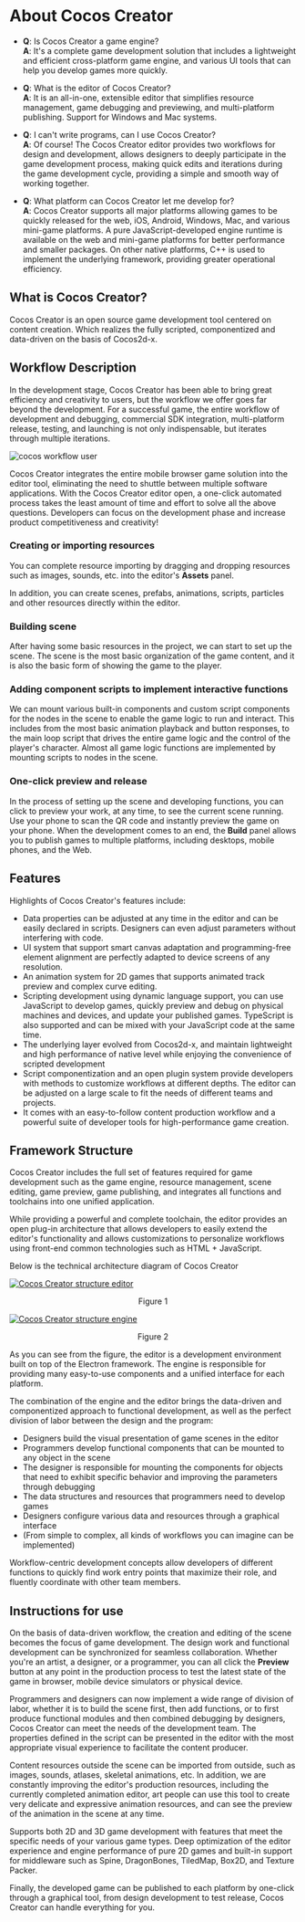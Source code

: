 # About Cocos Creator

- **Q**: Is Cocos Creator a game engine?<br>
  **A**: It's a complete game development solution that includes a lightweight and efficient cross-platform game engine, and various UI tools that can help you develop games more quickly.

- **Q**: What is the editor of Cocos Creator?<br>
  **A**: It is an all-in-one, extensible editor that simplifies resource management, game debugging and previewing, and multi-platform publishing. Support for Windows and Mac systems.

- **Q**: I can't write programs, can I use Cocos Creator?<br>
  **A**: Of course! The Cocos Creator editor provides two workflows for design and development, allows designers to deeply participate in the game development process, making quick edits and iterations during the game development cycle, providing a simple and smooth way of working together.

- **Q**: What platform can Cocos Creator let me develop for?<br>
  **A**: Cocos Creator supports all major platforms allowing games to be quickly released for the web, iOS, Android, Windows, Mac, and various mini-game platforms. A pure JavaScript-developed engine runtime is available on the web and mini-game platforms for better performance and smaller packages. On other native platforms, C++ is used to implement the underlying framework, providing greater operational efficiency.

## What is Cocos Creator?

Cocos Creator is an open source game development tool centered on content creation. Which realizes the fully scripted, componentized and data-driven on the basis of Cocos2d-x.

## Workflow Description

In the development stage, Cocos Creator has been able to bring great efficiency and creativity to users, but the workflow we offer goes far beyond the development. For a successful game, the entire workflow of development and debugging, commercial SDK integration, multi-platform release, testing, and launching is not only indispensable, but iterates through multiple iterations.

![cocos workflow user](introduction/cocos-workflow.png)

Cocos Creator integrates the entire mobile browser game solution into the editor tool, eliminating the need to shuttle between multiple software applications. With the Cocos Creator editor open, a one-click automated process takes the least amount of time and effort to solve all the above questions. Developers can focus on the development phase and increase product competitiveness and creativity!

### Creating or importing resources

You can complete resource importing by dragging and dropping resources such as images, sounds, etc. into the editor's **Assets** panel.

In addition, you can create scenes, prefabs, animations, scripts, particles and other resources directly within the editor.

### Building scene

After having some basic resources in the project, we can start to set up the scene. The scene is the most basic organization of the game content, and it is also the basic form of showing the game to the player.

### Adding component scripts to implement interactive functions

We can mount various built-in components and custom script components for the nodes in the scene to enable the game logic to run and interact. This includes from the most basic animation playback and button responses, to the main loop script that drives the entire game logic and the control of the player's character. Almost all game logic functions are implemented by mounting scripts to nodes in the scene.

### One-click preview and release

In the process of setting up the scene and developing functions, you can click to preview your work, at any time, to see the current scene running. Use your phone to scan the QR code and instantly preview the game on your phone. When the development comes to an end, the **Build** panel allows you to publish games to multiple platforms, including desktops, mobile phones, and the Web.

## Features

Highlights of Cocos Creator's features include:

- Data properties can be adjusted at any time in the editor and can be easily declared in scripts. Designers can even adjust parameters without interfering with code.
- UI system that support smart canvas adaptation and programming-free element alignment are perfectly adapted to device screens of any resolution.
- An animation system for 2D games that supports animated track preview and complex curve editing.
- Scripting development using dynamic language support, you can use JavaScript to develop games, quickly preview and debug on physical machines and devices, and update your published games. TypeScript is also supported and can be mixed with your JavaScript code at the same time.
- The underlying layer evolved from Cocos2d-x, and maintain lightweight and high performance of native level while enjoying the convenience of scripted development
- Script componentization and an open plugin system provide developers with methods to customize workflows at different depths. The editor can be adjusted on a large scale to fit the needs of different teams and projects.
- It comes with an easy-to-follow content production workflow and a powerful suite of developer tools for high-performance game creation.

## Framework Structure

Cocos Creator includes the full set of features required for game development such as the game engine, resource management, scene editing, game preview, game publishing, and integrates all functions and toolchains into one unified application.

While providing a powerful and complete toolchain, the editor provides an open plug-in architecture that allows developers to easily extend the editor's functionality and allows customizations to personalize workflows using front-end common technologies such as HTML + JavaScript.

Below is the technical architecture diagram of Cocos Creator

<a href="introduction/structure-editor.png"><img src="introduction/structure-editor.png" alt="Cocos Creator structure editor"></a>
<div style="text-align:center"><p>Figure 1</p></div>
<a href="introduction/structure-engine.png"><img src="introduction/structure-engine.png" alt="Cocos Creator structure engine"></a>
<div style="text-align:center"><p>Figure 2</p></div>

As you can see from the figure, the editor is a development environment built on top of the Electron framework. The engine is responsible for providing many easy-to-use components and a unified interface for each platform.

The combination of the engine and the editor brings the data-driven and componentized approach to functional development, as well as the perfect division of labor between the design and the program:

- Designers build the visual presentation of game scenes in the editor
- Programmers develop functional components that can be mounted to any object in the scene
- The designer is responsible for mounting the components for objects that need to exhibit specific behavior and improving the parameters through debugging
- The data structures and resources that programmers need to develop games
- Designers configure various data and resources through a graphical interface
- (From simple to complex, all kinds of workflows you can imagine can be implemented)

Workflow-centric development concepts allow developers of different functions to quickly find work entry points that maximize their role, and fluently coordinate with other team members.

## Instructions for use

On the basis of data-driven workflow, the creation and editing of the scene becomes the focus of game development. The design work and functional development can be synchronized for seamless collaboration. Whether you're an artist, a designer, or a programmer, you can all click the **Preview** button at any point in the production process to test the latest state of the game in browser, mobile device simulators or physical device.

Programmers and designers can now implement a wide range of division of labor, whether it is to build the scene first, then add functions, or to first produce functional modules and then combined debugging by designers, Cocos Creator can meet the needs of the development team. The properties defined in the script can be presented in the editor with the most appropriate visual experience to facilitate the content producer.

Content resources outside the scene can be imported from outside, such as images, sounds, atlases, skeletal animations, etc. In addition, we are constantly improving the editor's production resources, including the currently completed animation editor, art people can use this tool to create very delicate and expressive animation resources, and can see the preview of the animation in the scene at any time.

Supports both 2D and 3D game development with features that meet the specific needs of your various game types. Deep optimization of the editor experience and engine performance of pure 2D games and built-in support for middleware such as Spine, DragonBones, TiledMap, Box2D, and Texture Packer.

Finally, the developed game can be published to each platform by one-click through a graphical tool, from design development to test release, Cocos Creator can handle everything for you.
